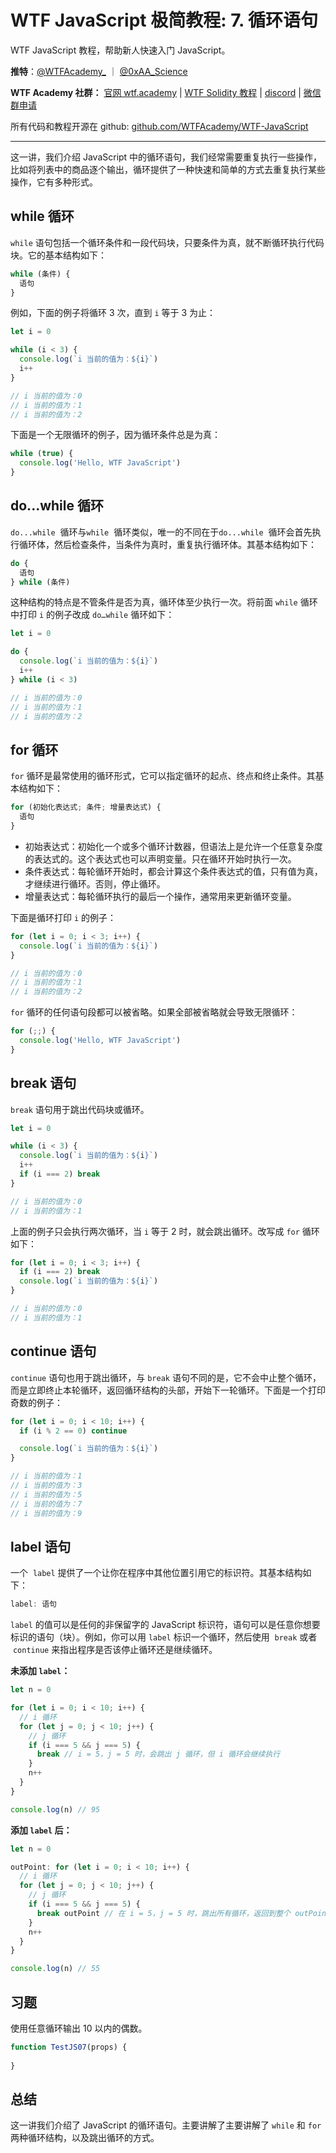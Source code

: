 # WTF JavaScript 极简教程: 7. 循环语句

WTF JavaScript 教程，帮助新人快速入门 JavaScript。

**推特**：[@WTFAcademy\_](https://twitter.com/WTFAcademy_) ｜ [@0xAA_Science](https://twitter.com/0xAA_Science)

**WTF Academy 社群：** [官网 wtf.academy](https://wtf.academy/) | [WTF Solidity 教程](https://github.com/AmazingAng/WTFSolidity) | [discord](https://discord.wtf.academy/) | [微信群申请](https://docs.google.com/forms/d/e/1FAIpQLSe4KGT8Sh6sJ7hedQRuIYirOoZK_85miz3dw7vA1-YjodgJ-A/viewform?usp=sf_link)

所有代码和教程开源在 github: [github.com/WTFAcademy/WTF-JavaScript](https://github.com/WTFAcademy/WTF-JavaScript)

---

这一讲，我们介绍 JavaScript 中的循环语句，我们经常需要重复执行一些操作，比如将列表中的商品逐个输出，循环提供了一种快速和简单的方式去重复执行某些操作，它有多种形式。

## while 循环

`while` 语句包括一个循环条件和一段代码块，只要条件为真，就不断循环执行代码块。它的基本结构如下：

```js
while (条件) {
  语句
}
```

例如，下面的例子将循环 3 次，直到 `i` 等于 3 为止：

```js
let i = 0

while (i < 3) {
  console.log(`i 当前的值为：${i}`)
  i++
}

// i 当前的值为：0
// i 当前的值为：1
// i 当前的值为：2
```

下面是一个无限循环的例子，因为循环条件总是为真：

```js
while (true) {
  console.log('Hello, WTF JavaScript')
}
```

## do...while 循环

`do...while`  循环与`while`  循环类似，唯一的不同在于`do...while`  循环会首先执行循环体，然后检查条件，当条件为真时，重复执行循环体。其基本结构如下：

```js
do {
  语句
} while (条件)
```

这种结构的特点是不管条件是否为真，循环体至少执行一次。将前面 `while` 循环中打印 `i` 的例子改成 `do…while` 循环如下：

```js
let i = 0

do {
  console.log(`i 当前的值为：${i}`)
  i++
} while (i < 3)

// i 当前的值为：0
// i 当前的值为：1
// i 当前的值为：2
```

## for 循环

`for` 循环是最常使用的循环形式，它可以指定循环的起点、终点和终止条件。其基本结构如下：

```js
for (初始化表达式; 条件; 增量表达式) {
  语句
}
```

- 初始表达式：初始化一个或多个循环计数器，但语法上是允许一个任意复杂度的表达式的。这个表达式也可以声明变量。只在循环开始时执行一次。
- 条件表达式：每轮循环开始时，都会计算这个条件表达式的值，只有值为真，才继续进行循环。否则，停止循环。
- 增量表达式：每轮循环执行的最后一个操作，通常用来更新循环变量。

下面是循环打印 `i` 的例子：

```js
for (let i = 0; i < 3; i++) {
  console.log(`i 当前的值为：${i}`)
}

// i 当前的值为：0
// i 当前的值为：1
// i 当前的值为：2
```

`for` 循环的任何语句段都可以被省略。如果全部被省略就会导致无限循环：

```js
for (;;) {
  console.log('Hello, WTF JavaScript')
}
```

## break 语句

`break` 语句用于跳出代码块或循环。

```js
let i = 0

while (i < 3) {
  console.log(`i 当前的值为：${i}`)
  i++
  if (i === 2) break
}

// i 当前的值为：0
// i 当前的值为：1
```

上面的例子只会执行两次循环，当 `i` 等于 2 时，就会跳出循环。改写成 `for` 循环如下：

```js
for (let i = 0; i < 3; i++) {
  if (i === 2) break
  console.log(`i 当前的值为：${i}`)
}

// i 当前的值为：0
// i 当前的值为：1
```

## continue 语句

`continue` 语句也用于跳出循环，与 `break` 语句不同的是，它不会中止整个循环，而是立即终止本轮循环，返回循环结构的头部，开始下一轮循环。下面是一个打印奇数的例子：

```js
for (let i = 0; i < 10; i++) {
  if (i % 2 == 0) continue

  console.log(`i 当前的值为：${i}`)
}

// i 当前的值为：1
// i 当前的值为：3
// i 当前的值为：5
// i 当前的值为：7
// i 当前的值为：9
```

## label 语句

一个  `label` 提供了一个让你在程序中其他位置引用它的标识符。其基本结构如下：

```js
label: 语句
```

`label` 的值可以是任何的非保留字的 JavaScript 标识符，语句可以是任意你想要标识的语句（块）。例如，你可以用 `label` 标识一个循环，然后使用  `break` 或者  `continue` 来指出程序是否该停止循环还是继续循环。

**未添加 `label`：**

```js
let n = 0

for (let i = 0; i < 10; i++) {
  // i 循环
  for (let j = 0; j < 10; j++) {
    // j 循环
    if (i === 5 && j === 5) {
      break // i = 5，j = 5 时，会跳出 j 循环，但 i 循环会继续执行
    }
    n++
  }
}

console.log(n) // 95
```

**添加 `label` 后：**

```js
let n = 0

outPoint: for (let i = 0; i < 10; i++) {
  // i 循环
  for (let j = 0; j < 10; j++) {
    // j 循环
    if (i === 5 && j === 5) {
      break outPoint // 在 i = 5，j = 5 时，跳出所有循环，返回到整个 outPoint 下方，继续执行
    }
    n++
  }
}

console.log(n) // 55
```

## 习题

使用任意循环输出 10 以内的偶数。

```jsx live
function TestJS07(props) {
  
}
```

## 总结

这一讲我们介绍了 JavaScript 的循环语句。主要讲解了主要讲解了 `while` 和 `for` 两种循环结构，以及跳出循环的方式。
